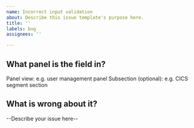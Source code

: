 ```yaml
---
name: Incorrect input validation
about: Describe this issue template's purpose here.
title: ''
labels: bug
assignees: ''

---
```


## What panel is the field in?
Panel view: e.g. user management panel
Subsection (optional): e.g. CICS segment section

## What is wrong about it?
--Describe your issue here--
